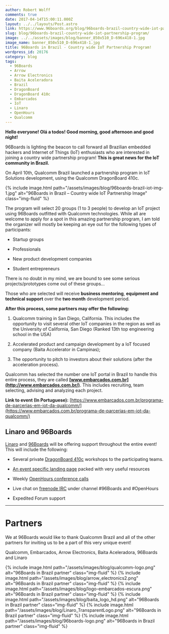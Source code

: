 ```yaml
---
author: Robert Wolff
comments: true
date: 2017-04-14T15:00:11.000Z
layout: ../../layouts/Post.astro
link: https://www.96boards.org/blog/96boards-brazil-country-wide-iot-partnership-program/
slug: blog/96boards-brazil-country-wide-iot-partnership-program/
image: ../../assets/images/blog/banner_850x510_D-696x418-1.jpg
image_name: banner_850x510_D-696x418-1.jpg
title: 96Boards in Brazil - Country wide IoT Partnership Program!
wordpress_id: 20176
category: blog
tags:
  - 96Boards
  - Arrow
  - Arrow Electronics
  - Baita Aceleradora
  - Brazil
  - DragonBoard
  - DragonBoard 410c
  - Embarcados
  - IoT
  - Linaro
  - OpenHours
  - Qualcomm
---
```


**Hello everyone! Olá a todos! Good morning, good afternoon and good night!**

96Boards is lighting the beacon to call forward all Brazilian embedded hackers and Internet of Things (IoT) enthusiasts who are interested in joining a country wide partnership program! **This is great news for the IoT community in Brazil.**

On April 10th, Qualcomm Brazil launched a partnership program in IoT Solutions development, using the Qualcomm DragonBoard 410c.

{% include image.html path="/assets/images/blog/96boards-brazil-iot-img-1.jpg" alt="96Boards in Brazil – Country wide IoT Partnership Image" class="img-fluid" %}

The program will select 20 groups (1 to 3 people) to develop an IoT project using 96Boards outfitted with Qualcomm technologies. While all are welcome to apply for a spot in this amazing partnership program, I am told the organizer will mostly be keeping an eye out for the following types of participants:

- Startup groups

- Professionals

- New product development companies

- Student entrepreneurs

There is no doubt in my mind, we are bound to see some serious projects/prototypes come out of these groups...

Those who are selected will receive **business mentoring**, **equipment and technical support** over the **two month** development period.

**After this process, some partners may offer the following:**

1. Qualcomm training in San Diego, California. This includes the opportunity to visit several other IoT companies in the region as well as the University of California, San Diego (Ranked 13th top engineering school in the USA)

2. Accelerated product and campaign development by a IoT focused company (Baita Accelerator in Campinas);

3. The opportunity to pitch to investors about their solutions (after the acceleration process).

Qualcomm has selected the number one IoT portal in Brazil to handle this entire process, they are called **[www.embarcados.com.br](http://www.embarcados.com.br/)**. This includes recruiting, team selecting, advising and analyzing each project.

**Link to event (In Portuguese):** [https://www.embarcados.com.br/programa-de-parcerias-em-iot-da-qualcomm/](https://www.embarcados.com.br/programa-de-parcerias-em-iot-da-qualcomm/)

## Linaro and 96Boards

[Linaro](https://www.linaro.org/) and [96Boards](/) will be offering support throughout the entire event! This will include the following:

- Several private [DragonBoard 410c](/product/dragonboard410c/) workshops to the participating teams.

- [An event specific landing page](/go/db410c-partnership-brazil/) packed with very useful resources

- Weekly [OpenHours conference calls](/)

- Live chat on [freenode IRC](https://webchat.freenode.net/) under channel #96Boards and #OpenHours

- Expedited Forum support

---

# **Partners**

We at 96Boards would like to thank Qualcomm Brazil and all of the other partners for inviting us to be a part of this very unique event!

Qualcomm, Embarcados, Arrow Electronics, Baita Aceleradora, 96Boards and Linaro

{% include image.html path="/assets/images/blog/qualcomm-logo.png" alt="96Boards in Brazil partner" class="img-fluid" %}
{% include image.html path="/assets/images/blog/arrow_electronics2.png" alt="96Boards in Brazil partner" class="img-fluid" %}
{% include image.html path="/assets/images/blog/logo-embarcados-escura.png" alt="96Boards in Brazil partner" class="img-fluid" %}
{% include image.html path="/assets/images/blog/baita_logo_hd.png" alt="96Boards in Brazil partner" class="img-fluid" %}
{% include image.html path="/assets/images/blog/Linaro_TransparentLogo.png" alt="96Boards in Brazil partner" class="img-fluid" %}
{% include image.html path="/assets/images/blog/96boards-logo.png" alt="96Boards in Brazil partner" class="img-fluid" %}
